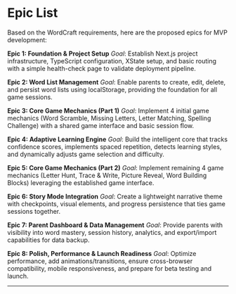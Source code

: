 # Epic List

Based on the WordCraft requirements, here are the proposed epics for MVP development:

**Epic 1: Foundation & Project Setup**
*Goal*: Establish Next.js project infrastructure, TypeScript configuration, XState setup, and basic routing with a simple health-check page to validate deployment pipeline.

**Epic 2: Word List Management**
*Goal*: Enable parents to create, edit, delete, and persist word lists using localStorage, providing the foundation for all game sessions.

**Epic 3: Core Game Mechanics (Part 1)**
*Goal*: Implement 4 initial game mechanics (Word Scramble, Missing Letters, Letter Matching, Spelling Challenge) with a shared game interface and basic session flow.

**Epic 4: Adaptive Learning Engine**
*Goal*: Build the intelligent core that tracks confidence scores, implements spaced repetition, detects learning styles, and dynamically adjusts game selection and difficulty.

**Epic 5: Core Game Mechanics (Part 2)**
*Goal*: Implement remaining 4 game mechanics (Letter Hunt, Trace & Write, Picture Reveal, Word Building Blocks) leveraging the established game interface.

**Epic 6: Story Mode Integration**
*Goal*: Create a lightweight narrative theme with checkpoints, visual elements, and progress persistence that ties game sessions together.

**Epic 7: Parent Dashboard & Data Management**
*Goal*: Provide parents with visibility into word mastery, session history, analytics, and export/import capabilities for data backup.

**Epic 8: Polish, Performance & Launch Readiness**
*Goal*: Optimize performance, add animations/transitions, ensure cross-browser compatibility, mobile responsiveness, and prepare for beta testing and launch.

---
